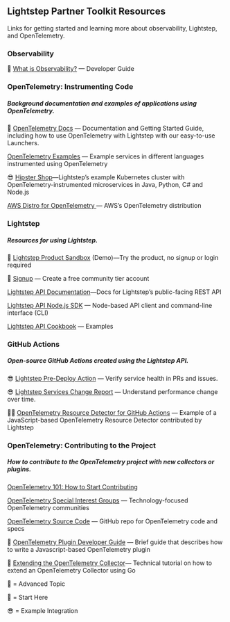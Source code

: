 ## Lightstep Partner Toolkit Resources

Links for getting started and learning more about observability, Lightstep, and OpenTelemetry.

### Observability
🏁 [What is Observability?](https://lightstep.com/observability/) — Developer Guide

### OpenTelemetry: Instrumenting Code
##### Background documentation and examples of applications using OpenTelemetry.

🏁 [OpenTelemetry Docs](https://opentelemetry.lightstep.com/) — Documentation and Getting Started Guide, including how to use OpenTelemetry with Lightstep with our easy-to-use Launchers.

[OpenTelemetry Examples](https://github.com/lightstep/opentelemetry-examples) — Example services in different languages instrumented using OpenTelemetry

😎 [Hipster Shop](https://github.com/lightstep/hipster-shop)—Lightstep’s example Kubernetes cluster with OpenTelemetry-instrumented microservices in Java, Python, C# and Node.js

[AWS Distro for OpenTelemetry ](https://aws.amazon.com/otel/)— AWS’s OpenTelemetry distribution


### Lightstep
##### Resources for using Lightstep.
🏁 [Lightstep Product Sandbox](https://app.lightstep.com/play) (Demo)—Try the product, no signup or login required

🏁 [Signup](https://app.lightstep.com/signup/developer) — Create a free community tier account

[Lightstep API Documentation](https://api-docs.lightstep.com/reference)—Docs for Lightstep’s public-facing REST API

[Lightstep API Node.js SDK](https://github.com/lightstep/lightstep-api-js) — Node-based API client and command-line interface (CLI)

[Lightstep API Cookbook](https://github.com/lightstep/lightstep-cs-examples) — Examples 


### GitHub Actions
##### Open-source GitHub Actions created using the Lightstep API.

😎 [Lightstep Pre-Deploy Action](https://github.com/lightstep/lightstep-action-predeploy) — Verify service health in PRs and issues.

😎 [Lightstep Services Change Report](https://github.com/lightstep/lightstep-action-snapshot) — Understand performance change over time.

🔬😎 [OpenTelemetry Resource Detector for GitHub Actions](https://github.com/open-telemetry/opentelemetry-js-contrib/tree/master/detectors/node/opentelemetry-resource-detector-github) — Example of a JavaScript-based OpenTelemetry Resource Detector contributed by Lightstep


### OpenTelemetry: Contributing to the Project
##### How to contribute to the OpenTelemetry project with new collectors or plugins.

[OpenTelemetry 101: How to Start Contributing](https://lightstep.com/blog/opentelemetry-101-how-to-start-contributing/)


[OpenTelemetry Special Interest Groups](https://github.com/open-telemetry/community#special-interest-groups) — Technology-focused OpenTelemetry communities


[OpenTelemetry Source Code](https://github.com/open-telemetry) — GitHub repo for OpenTelemetry code and specs 


🔬 [OpenTelemetry Plugin Developer Guide](https://github.com/open-telemetry/opentelemetry-js/blob/master/doc/plugin-guide.md) — Brief guide that describes how to write a Javascript-based OpenTelemetry plugin


🔬 [Extending the OpenTelemetry Collector](https://medium.com/opentelemetry/extending-the-opentelemetry-collector-with-your-own-components-64c10cf675db)— Technical tutorial on how to extend an OpenTelemetry Collector using Go

🔬 = Advanced Topic

🏁 = Start Here

😎 = Example Integration
